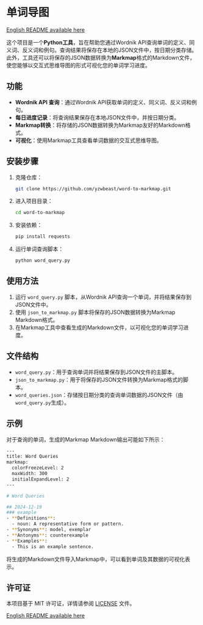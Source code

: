 
# 单词导图

[English README available here](README.md)

这个项目是一个**Python工具**，旨在帮助您通过Wordnik API查询单词的定义、同义词、反义词和例句。查询结果将保存在本地的JSON文件中，按日期分类存储。此外，工具还可以将保存的JSON数据转换为**Markmap**格式的Markdown文件，使您能够以交互式思维导图的形式可视化您的单词学习进度。

## 功能
- **Wordnik API 查询**：通过Wordnik API获取单词的定义、同义词、反义词和例句。
- **每日进度记录**：将查询结果保存在本地JSON文件中，并按日期分类。
- **Markmap转换**：将存储的JSON数据转换为Markmap友好的Markdown格式。
- **可视化**：使用Markmap工具查看单词数据的交互式思维导图。

## 安装步骤
1. 克隆仓库：
   ```bash
   git clone https://github.com/yzwbeast/word-to-markmap.git
   ```
2. 进入项目目录：
   ```bash
   cd word-to-markmap
   ```
3. 安装依赖：
   ```bash
   pip install requests
   ```
4. 运行单词查询脚本：
   ```bash
   python word_query.py
   ```

## 使用方法
1.	运行 `word_query.py` 脚本，从Wordnik API查询一个单词，并将结果保存到JSON文件中。
2.	使用 `json_to_markmap.py` 脚本将保存的JSON数据转换为Markmap Markdown格式。
3.	在Markmap工具中查看生成的Markdown文件，以可视化您的单词学习进度。

## 文件结构
- `word_query.py`：用于查询单词并将结果保存到JSON文件的主脚本。
- `json_to_markmap.py`：用于将保存的JSON文件转换为Markmap格式的脚本。
- `word_queries.json`：存储按日期分类的查询单词数据的JSON文件（由`word_query.py`生成）。

## 示例
对于查询的单词，生成的Markmap Markdown输出可能如下所示：
```bash
---
title: Word Queries
markmap:
  colorFreezeLevel: 2
  maxWidth: 300
  initialExpandLevel: 2
---

# Word Queries

## 2024-12-19
### example
- **Definitions**:
  - noun: A representative form or pattern.
- **Synonyms**: model, exemplar
- **Antonyms**: counterexample
- **Examples**:
  - This is an example sentence.
```
将生成的Markdown文件导入Markmap中，可以看到单词及其数据的可视化表示。

## 许可证
本项目基于 MIT 许可证，详情请参阅 [LICENSE](LICENSE) 文件。

[English README available here](README.md)
